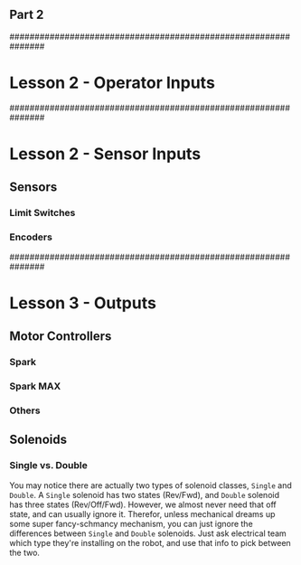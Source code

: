 
## Part 2


###############################################################
# Lesson 2 - Operator Inputs

###############################################################
# Lesson 2 - Sensor Inputs

## Sensors

### Limit Switches

### Encoders

###############################################################
# Lesson 3 - Outputs

## Motor Controllers

### Spark

### Spark MAX

### Others

## Solenoids

### Single vs. Double

You may notice there are actually two types of solenoid classes, `Single` and `Double`. A `Single` solenoid has two states (Rev/Fwd), and `Double` solenoid has three states (Rev/Off/Fwd). However, we almost never need that off state, and can usually ignore it. Therefor, unless mechanical dreams up some super fancy-schmancy mechanism, you can just ignore the differences between `Single` and `Double` solenoids. Just ask electrical team which type they're installing on the robot, and use that info to pick between the two.




